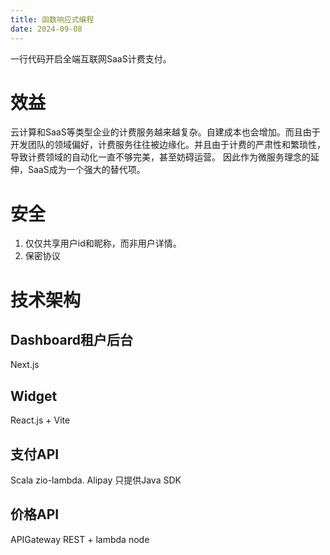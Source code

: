 ```yaml
---
title: 函数响应式编程
date: 2024-09-08
---
```

⼀⾏代码开启全端互联⽹SaaS计费⽀付。
# 效益
云计算和SaaS等类型企业的计费服务越来越复杂。自建成本也会增加。而且由于开发团队的领域偏好，计费服务往往被边缘化。并且由于计费的严肃性和繁琐性，导致计费领域的自动化一直不够完美，甚至妨碍运营。
因此作为微服务理念的延伸，SaaS成为一个强大的替代项。
# 安全
1. 仅仅共享用户id和昵称，而非用户详情。
2. 保密协议
# 技术架构
## Dashboard租户后台
Next.js
## Widget
React.js + Vite
## 支付API
Scala zio-lambda. Alipay 只提供Java SDK
## 价格API
APIGateway REST + lambda node
